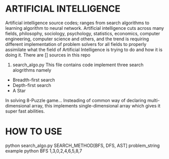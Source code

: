 # ARTIFICIAL INTELLIGENCE
Artificial intelligence source codes; ranges from search algorithms to  learning algorithm to neural network. Artificial intelligence cuts across many fields, philosophy, sociology, psychology, statistics, economics, computer engineering, computer science and others, and the trend is requiring different implementation of problem solvers for all fields to properly assimilate what the field of Artificial Intelligence is trying to do and how it is doing it. There are [] sources in this repo
1. search_algo.py
This file contains code implement three search alogrithms namely
- Breadth-first search
- Depth-first search
- A Star

In solving 8-Puzzle game... Insteading of common way of declaring multi-dimensional array, this implements single-dimensional array which gives it super fast abilities. 

# HOW TO USE

python search_algo.py SEARCH_METHOD[BFS, DFS, AST] problem_string
example python BFS 1,3,0,2,4,6,5,8,7
